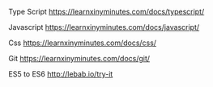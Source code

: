 Type Script
https://learnxinyminutes.com/docs/typescript/

Javascript
https://learnxinyminutes.com/docs/javascript/

Css
https://learnxinyminutes.com/docs/css/

Git
https://learnxinyminutes.com/docs/git/

ES5 to ES6
http://lebab.io/try-it
